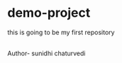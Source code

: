# demo-project
this is going to be my first repository<br><br>
 <p bgcolor="red">Author- sunidhi chaturvedi</p> 

